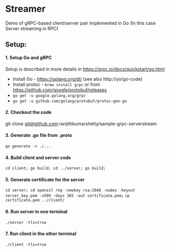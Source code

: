 # Streamer
Demo of gRPC-based client/server pair implemented in Go (In this case Server streaming in RPC)

## Setup:
#### 1. Setup Go and gRPC
Setup is described in more details in https://grpc.io/docs/quickstart/go.html
* Install Go - https://golang.org/dl/ (see also http://yo/go-code)
* Install protoc - `brew install grpc` or from https://github.com/google/protobuf/releases
* `go get -u google.golang.org/grpc`
* `go get -u github.com/golang/protobuf/protoc-gen-go`

#### 2. Checkout the code
git clone git@github.com:ranjithkumarshetty/sample-grpc-serverstream

#### 3. Generate .go file from .proto
`go generate -v ./...`

#### 4. Build client and server code
`cd client; go build; cd ../server; go build;`

#### 5. Generate certificate for the server
`cd server; cd openssl req -newkey rsa:2048 -nodes -keyout server_key.pem -x509 -days 365 -out certificate.pem;`
`cp certificate.pem ../client/`

#### 6. Run server in one terminal
`./server -tls=true`

#### 7. Run client in the other terminal
`./client -tls=true`
